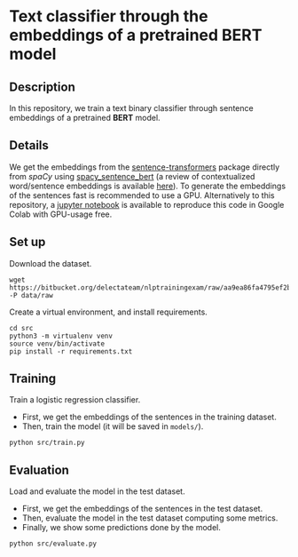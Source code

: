 
# Text classifier through the embeddings of a pretrained BERT model

## Description

In this repository, we train a text binary classifier through sentence embeddings of a pretrained **BERT** model. 

## Details

We get the embeddings from the [sentence-transformers](https://github.com/UKPLab/sentence-transformers) package directly from *spaCy* using [spacy_sentence_bert](https://spacy.io/universe/project/spacy-sentence-bert) (a review of contextualized word/sentence embeddings is available [here](https://colab.research.google.com/drive/13wnd2aB7w2NCdMp-mE1k9XwsqbHjhbNM?usp=sharing)). To generate the embeddings of the sentences fast is recommended to use a GPU. Alternatively to this repository, a [jupyter notebook](https://colab.research.google.com/drive/1gafjfsBsmZYiTNG8V4OXiwiQNh7FdhsT?usp=sharing) is available to reproduce this code in Google Colab with GPU-usage free.

## Set up
Download the dataset.
```shell
wget https://bitbucket.org/delectateam/nlptrainingexam/raw/aa9ea86fa4795ef2bcba2af622add9a8e69c6621/resources/bert/corpus.csv -P data/raw
```

Create a virtual environment, and install requirements.

```shell
cd src
python3 -m virtualenv venv
source venv/bin/activate
pip install -r requirements.txt
```


## Training
Train a logistic regression classifier. 
- First, we get the embeddings of the sentences in the training dataset.
- Then, train the model (it will be saved in `models/`).

```shell
python src/train.py
```

## Evaluation
Load and evaluate the model in the test dataset. 
- First, we get the embeddings of the sentences in the test dataset. 
- Then, evaluate the model in the test dataset computing some metrics. 
- Finally, we show some predictions done by the model.

```shell
python src/evaluate.py
```

